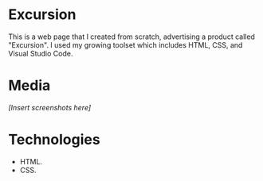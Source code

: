 # Excursion
This is a web page that I created from scratch, advertising a product called "Excursion". I used my growing toolset which includes HTML, CSS, and Visual Studio Code.

# Media
_[Insert screenshots here]_

# Technologies
- HTML.
- CSS.

